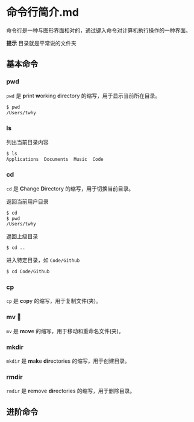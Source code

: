 # 命令行简介.md

命令行是一种与图形界面相对的，通过键入命令对计算机执行操作的一种界面。

**提示** 目录就是平常说的文件夹

## 基本命令
### pwd
`pwd` 是 **p**rint **w**orking **d**irectory 的缩写，用于显示当前所在目录。
```bash
$ pwd
/Users/twhy
```

### ls

列出当前目录内容
```bash
$ ls
Applications  Documents	 Music  Code
```
### cd
`cd` 是 **C**hange **D**irectory 的缩写，用于切换当前目录。

返回当前用户目录
```bash
$ cd
$ pwd
/Users/twhy
```
返回上级目录
```bash
$ cd ..
```
进入特定目录，如 `Code/Github`
```bash
$ cd Code/Github
```

### cp
`cp` 是 **c**o**p**y 的缩写，用于复制文件(夹)。

### mv 🎵
`mv` 是 **m**o**v**e 的缩写，用于移动和重命名文件(夹)。

### mkdir
`mkdir` 是 **m**a**k**e **dir**ectories 的缩写，用于创建目录。

### rmdir
`rmdir` 是 **r**e**m**ove **dir**ectories 的缩写，用于删除目录。

## 进阶命令
